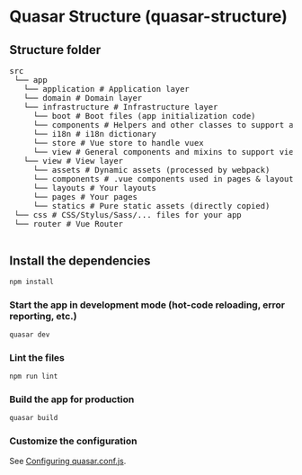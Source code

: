 # Quasar Structure (quasar-structure)

## Structure folder
<pre>
src
 └── app
   └── application # Application layer
   └── domain # Domain layer
   └── infrastructure # Infrastructure layer
     └── boot # Boot files (app initialization code)
     └── components # Helpers and other classes to support application, domain and view layers
     └── i18n # i18n dictionary
     └── store # Vue store to handle vuex
     └── view # General components and mixins to support view layer
   └── view # View layer
     └── assets # Dynamic assets (processed by webpack)
     └── components # .vue components used in pages & layouts
     └── layouts # Your layouts
     └── pages # Your pages
     └── statics # Pure static assets (directly copied)
 └── css # CSS/Stylus/Sass/... files for your app
 └── router # Vue Router
 </pre>

## Install the dependencies
```bash
npm install
```

### Start the app in development mode (hot-code reloading, error reporting, etc.)
```bash
quasar dev
```

### Lint the files
```bash
npm run lint
```

### Build the app for production
```bash
quasar build
```

### Customize the configuration
See [Configuring quasar.conf.js](https://quasar.dev/quasar-cli/quasar-conf-js).
